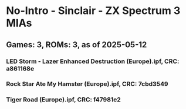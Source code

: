 # No-Intro - Sinclair - ZX Spectrum 3 MIAs
## Games: 3, ROMs: 3, as of 2025-05-12

### LED Storm - Lazer Enhanced Destruction (Europe).ipf, CRC: a861168e
### Rock Star Ate My Hamster (Europe).ipf, CRC: 7cbd3549
### Tiger Road (Europe).ipf, CRC: f47981e2
